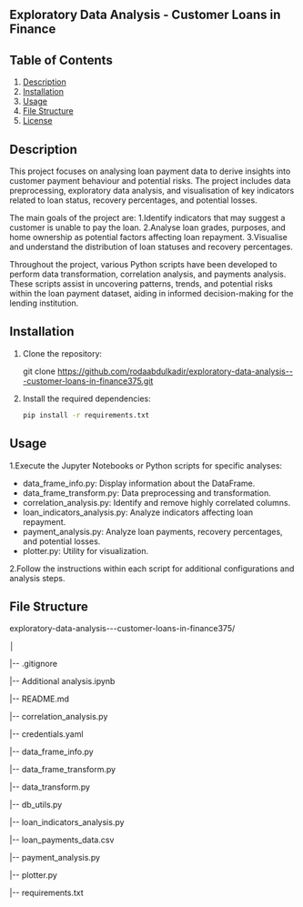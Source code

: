 ## Exploratory Data Analysis - Customer Loans in Finance

## Table of Contents
1. [Description](#description)
2. [Installation](#installation)
3. [Usage](#usage)
4. [File Structure](#file-structure)
5. [License](#license)

## Description

This project focuses on analysing loan payment data to derive insights into customer payment behaviour and potential risks. The project includes data preprocessing, exploratory data analysis, and visualisation of key indicators related to loan status, recovery percentages, and potential losses.

The main goals of the project are:
1.Identify indicators that may suggest a customer is unable to pay the loan.
2.Analyse loan grades, purposes, and home ownership as potential factors affecting loan repayment.
3.Visualise and understand the distribution of loan statuses and recovery percentages.

Throughout the project, various Python scripts have been developed to perform data transformation, correlation analysis, and payments analysis. These scripts assist in uncovering patterns, trends, and potential risks within the loan payment dataset, aiding in informed decision-making for the lending institution.

## Installation

1. Clone the repository:

   git clone https://github.com/rodaabdulkadir/exploratory-data-analysis---customer-loans-in-finance375.git
   
 2. Install the required dependencies:  
    ```bash
    pip install -r requirements.txt


## Usage

1.Execute the Jupyter Notebooks or Python scripts for specific analyses:

- data_frame_info.py: Display information about the DataFrame.
- data_frame_transform.py: Data preprocessing and transformation.
- correlation_analysis.py: Identify and remove highly correlated columns.
- loan_indicators_analysis.py: Analyze indicators affecting loan repayment.
- payment_analysis.py: Analyze loan payments, recovery percentages, and potential losses.
- plotter.py: Utility for visualization.
  
2.Follow the instructions within each script for additional configurations and analysis steps.

## File Structure


exploratory-data-analysis---customer-loans-in-finance375/

│

|--  .gitignore

|-- Additional analysis.ipynb

|-- README.md

|-- correlation_analysis.py

|--  credentials.yaml

|--  data_frame_info.py

|--  data_frame_transform.py

|--  data_transform.py

|--  db_utils.py

|--  loan_indicators_analysis.py

|--  loan_payments_data.csv

|--  payment_analysis.py

|--  plotter.py

|--  requirements.txt
